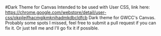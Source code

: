 #Dark Theme for Canvas
Intended to be used with User CSS, link here: <https://chrome.google.com/webstore/detail/user-css/okpjlejfhacmgjkmknjhadmkdbcldfcb>
Dark theme for GWCC's Canvas. 
Probably some spots I missed, feel free to submit a pull request if you can fix it. Or just tell me and I'll go fix it if possible.